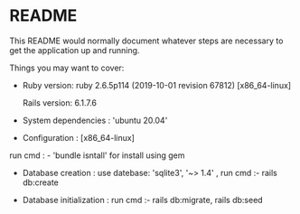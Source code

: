 # README

This README would normally document whatever steps are necessary to get the
application up and running.

Things you may want to cover:

* Ruby version: ruby 2.6.5p114 (2019-10-01 revision 67812) [x86_64-linux]

  Rails version: 6.1.7.6

* System dependencies :  'ubuntu 20.04' 

* Configuration  :  [x86_64-linux]

 run cmd : - 'bundle isntall' for install using gem 

* Database creation  : use datebase: 'sqlite3', '~> 1.4' , run cmd :-  rails db:create 

* Database initialization : run cmd :- rails db:migrate, rails db:seed


